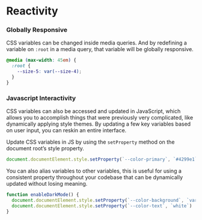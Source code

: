# Reactivity

### Globally Responsive

CSS variables can be changed inside media queries. And by redefining a variable on `:root` in a media query, that variable will be globally responsive.

```css
@media (max-width: 45em) {
  :root {
    --size-5: var(--size-4);
  }
}
```

### Javascript Interactivity

CSS variables can also be accessed and updated in JavaScript, which allows you to accomplish things that were previously very complicated, like dynamically applying style themes. By updating a few key variables based on user input, you can reskin an entire interface.

Update CSS variables in JS by using the `setProperty` method on the document root’s style property.

```javascript
document.documentElement.style.setProperty(`--color-primary`, `#4299e1`);
```

You can also alias variables to other variables, this is useful for using a consistent property throughout your codebase that can be dynamically updated without losing meaning.

```javascript
function enableDarkMode() {
  document.documentElement.style.setProperty(`--color-background`, `var(--color-black)`);
  document.documentElement.style.setProperty(`--color-text`, `white`)
}
```
